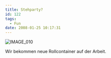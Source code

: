 ```yaml
---
title: Stehparty?
id: 122
tags:
  - Fun
date: 2008-01-25 10:17:31
---
```


![IMAGE_010](https://az275061.vo.msecnd.net/blogmedia/2008/01/stehparty.jpg)

Wir bekommen neue Rollcontainer auf der Arbeit.